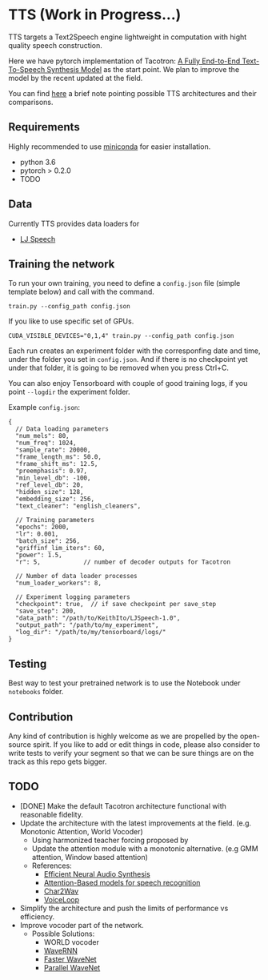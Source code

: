 # TTS (Work in Progress...)
TTS targets a Text2Speech engine lightweight in computation with hight quality speech construction. 

Here we have pytorch implementation of Tacotron: [A Fully End-to-End Text-To-Speech Synthesis Model](https://arxiv.org/abs/1703.10135) as the start point. We plan to improve the model by the recent updated at the field.  

You can find [here](https://www.evernote.com/shard/s146/sh/9544e7e9-d372-4610-a7b7-3ddcb63d5dac/d01d33837dab625229dec3cfb4cfb887) a brief note pointing possible TTS architectures and their comparisons.

## Requirements
Highly recommended to use [miniconda](https://conda.io/miniconda.html) for easier installation.
  * python 3.6
  * pytorch > 0.2.0
  * TODO

## Data
Currently TTS provides data loaders for
- [LJ Speech](https://keithito.com/LJ-Speech-Dataset/)

## Training the network
To run your own training, you need to define a ```config.json``` file (simple template below) and call with the command.

```train.py --config_path config.json```

If you like to use specific set of GPUs.

```CUDA_VISIBLE_DEVICES="0,1,4" train.py --config_path config.json```

Each run creates an experiment folder with the corresponfing date and time, under the folder you set in ```config.json```. And if there is no checkpoint yet under that folder, it is going to be removed when you press Ctrl+C.

You can also enjoy Tensorboard with couple of good training logs, if you point ```--logdir``` the experiment folder.

Example ```config.json```:
```
{
  // Data loading parameters
  "num_mels": 80,
  "num_freq": 1024,
  "sample_rate": 20000,
  "frame_length_ms": 50.0,
  "frame_shift_ms": 12.5,
  "preemphasis": 0.97,
  "min_level_db": -100,
  "ref_level_db": 20,
  "hidden_size": 128,
  "embedding_size": 256,
  "text_cleaner": "english_cleaners",

  // Training parameters
  "epochs": 2000,
  "lr": 0.001,
  "batch_size": 256,
  "griffinf_lim_iters": 60,
  "power": 1.5,
  "r": 5,            // number of decoder outputs for Tacotron

  // Number of data loader processes
  "num_loader_workers": 8,

  // Experiment logging parameters
  "checkpoint": true,  // if save checkpoint per save_step
  "save_step": 200,
  "data_path": "/path/to/KeithIto/LJSpeech-1.0",
  "output_path": "/path/to/my_experiment",
  "log_dir": "/path/to/my/tensorboard/logs/"
}
```

## Testing
Best way to test your pretrained network is to use the Notebook under ```notebooks``` folder. 

## Contribution
Any kind of contribution is highly welcome as we are propelled by the open-source spirit. If you like to add or edit things in code, please also consider to write tests to verify your segment so that we can be sure things are on the track as this repo gets bigger. 

## TODO
- [DONE] Make the default Tacotron architecture functional with reasonable fidelity.
- Update the architecture with the latest improvements at the field. (e.g. Monotonic Attention, World Vocoder)
    - Using harmonized teacher forcing proposed by 
    - Update the attention module with a monotonic alternative. (e.g GMM attention, Window based attention)
    - References:
        - [Efficient Neural Audio Synthesis](https://arxiv.org/pdf/1506.07503.pdf)
        - [Attention-Based models for speech recognition](https://arxiv.org/pdf/1308.0850.pdf)
        - [Char2Wav](https://openreview.net/pdf?id=B1VWyySKx)
        - [VoiceLoop](https://arxiv.org/pdf/1707.06588.pdf)
- Simplify the architecture and push the limits of performance vs efficiency.
- Improve vocoder part of the network.
    - Possible Solutions:
        - WORLD vocoder
        - [WaveRNN](https://128.84.21.199/pdf/1802.08435.pdf)
        - [Faster WaveNet](https://arxiv.org/abs/1611.09482) 
        - [Parallel WaveNet](https://arxiv.org/abs/1711.10433)
